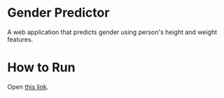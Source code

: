 # Gender Predictor
A web application that predicts gender using person's height and weight features.

# How to Run
Open [this link](https://gender-predictor-api.herokuapp.com/).
